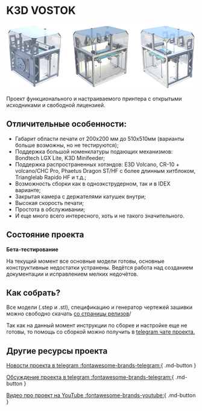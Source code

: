 # K3D VOSTOK

![](./pics/vostok_index.png)

Проект функционального и настраиваемого принтера с открытыми исходниками и свободной лицензией. 

## Отличительные особенности:

- Габарит области печати от 200х200 мм до 510х510мм (варианты больше возможны, но не тестируются);
- Поддержка большой номенклатуры подающих механизмов: Bondtech LGX Lite, K3D Minifeeder;
- Поддержка распространенных хотэндов: E3D Volcano, CR-10 + volcano/CHC Pro, Phaetus Dragon ST/HF с более длинным хитблоком, Trianglelab Rapido HF и т.д.;
- Возможность сборки как в одноэкструдерном, так и в IDEX варианте;
- Закрытая камера с держателями катушек внутри;
- Высокая скорость печати;
- Простота в обслуживании;
- И еще много всего интересного, хоть и не такого значительного.

## Состояние проекта

**Бета-тестирование**

На текущий момент все основные модели готовы, основные конструктивные недостатки устранены. Ведётся работа над созданием документации и исправлением мелких недочётов.

## Как собрать?

Все модели (.step и .stl), спецификацию и генератор чертежей зашивки можно свободно скачать [со страницы релизов](./releases.md)/

Так как на данный момент инструкции по сборке и настройке еще не готовы, то помощь со сборкой можно получить в [telegram чате проекта.](https://t.me/k3d_vostok)

## Другие ресурсы проекта

[Новости проекта в telegram :fontawesome-brands-telegram:](https://t.me/vostok3dp){ .md-button }

[Обсуждение проекта в telegram :fontawesome-brands-telegram:](https://t.me/k3d_vostok){ .md-button }

[Видео про проект на YouTube :fontawesome-brands-youtube:](https://www.youtube.com/playlist?list=PLl2YOoVe4982J-4OOBhharDQvejJe_Q9l){ .md-button }